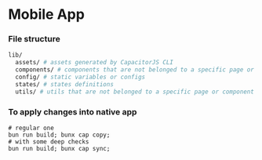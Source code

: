 # Mobile App

### File structure

```sh
lib/
  assets/ # assets generated by CapacitorJS CLI
  components/ # components that are not belonged to a specific page or component
  config/ # static variables or configs
  states/ # states definitions
  utils/ # utils that are not belonged to a specific page or component
```

### To apply changes into native app

```shell
# regular one
bun run build; bunx cap copy;
# with some deep checks
bun run build; bunx cap sync;
```

